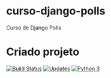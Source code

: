 # curso-django-polls
Curso de Django Polls

# Criado projeto

[![Build Status](https://travis-ci.org/ricaportela/curso-django-polls.svg?branch=master)](https://travis-ci.org/ricaportela/curso-django-polls)
[![Updates](https://pyup.io/repos/github/ricaportela/curso-django-polls/shield.svg)](https://pyup.io/repos/github/ricaportela/curso-django-polls/)
[![Python 3](https://pyup.io/repos/github/ricaportela/curso-django-polls/python-3-shield.svg)](https://pyup.io/repos/github/ricaportela/curso-django-polls/)



